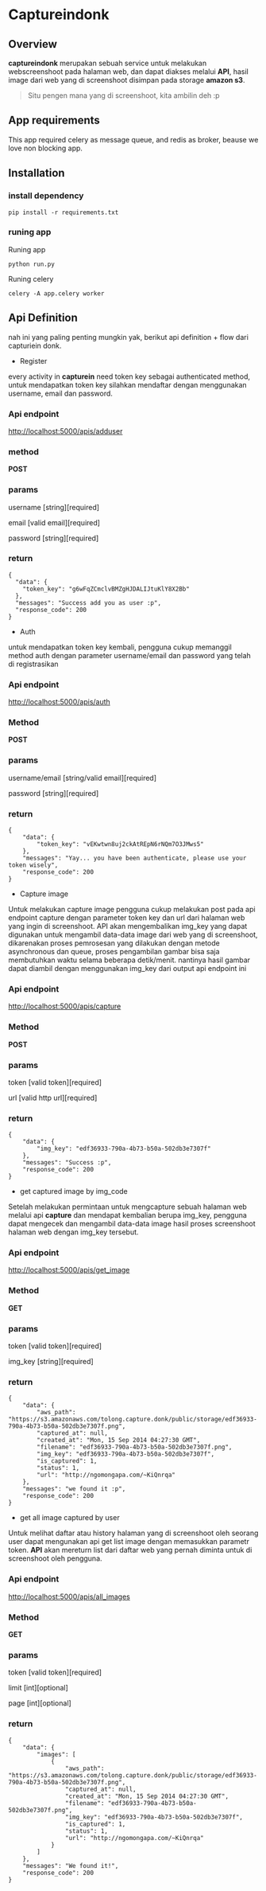 # Captureindonk

## Overview

**captureindonk** merupakan sebuah service untuk melakukan webscreenshoot pada halaman web, dan dapat diakses melalui **API**, hasil image dari web yang di screenshoot disimpan pada storage **amazon s3**.

> Situ pengen mana yang di screenshoot, kita ambilin deh :p

## App requirements
This app required celery as message queue, and redis as broker, beause we love non blocking app.

## Installation

### install dependency 

```
pip install -r requirements.txt
```

### runing app
Runing app

```
python run.py 
```

Runing celery

```
celery -A app.celery worker
```


## Api Definition
nah ini yang paling penting mungkin yak, berikut api definition + flow dari capturiein donk.

*  Register

every activity in **capturein** need token key sebagai authenticated method, untuk mendapatkan token key silahkan mendaftar dengan menggunakan username, email dan password.
### Api endpoint
[http://localhost:5000/apis/adduser](http://localhost:5000/apis/adduser)

### method
**POST**

### params
username 	[string][required]

email		[valid email][required]

password	[string][required]

### return
```
{
  "data": {
    "token_key": "g6wFqZCmclvBMZgHJDALIJtuKlY8X2Bb"
  }, 
  "messages": "Success add you as user :p", 
  "response_code": 200
}
```

* Auth

untuk mendapatkan token key kembali, pengguna cukup memanggil method auth dengan parameter username/email dan password yang telah di registrasikan 

### Api endpoint
[http://localhost:5000/apis/auth](http://localhost:5000/apis/auth)

### Method
**POST**

### params
username/email 	[string/valid email][required]

password	[string][required]

### return
```
{
    "data": {
        "token_key": "vEKwtwn8uj2ckAtREpN6rNQm7O3JMws5"
    },
    "messages": "Yay... you have been authenticate, please use your token wisely",
    "response_code": 200
}
```

*  Capture image

Untuk melakukan capture image pengguna cukup melakukan post pada api endpoint capture dengan parameter token key dan url dari halaman web yang ingin di screenshoot. API akan mengembalikan img_key yang dapat digunakan untuk mengambil data-data image dari web yang di screenshoot, dikarenakan proses pemrosesan yang dilakukan dengan metode asynchronous dan queue, proses pengambilan gambar bisa saja membutuhkan waktu selama beberapa detik/menit. nantinya hasil gambar dapat diambil dengan menggunakan img_key dari output api endpoint ini

### Api endpoint
[http://localhost:5000/apis/capture](http://localhost:5000/apis/capture)

### Method
**POST**

### params
token 		[valid token][required]

url			[valid http url][required]

### return
```
{
    "data": {
        "img_key": "edf36933-790a-4b73-b50a-502db3e7307f"
    },
    "messages": "Success :p",
    "response_code": 200
}
```

* get captured image by img_code

Setelah melakukan permintaan untuk mengcapture sebuah halaman web melalui api **capture** dan mendapat kembalian berupa img_key, pengguna dapat mengecek dan mengambil data-data image hasil proses screenshoot halaman web dengan img_key tersebut.

### Api endpoint
[http://localhost:5000/apis/get_image](http://localhost:5000/apis/get_image)

### Method
**GET**

### params
token 		[valid token][required]

img_key			[string][required]

### return
```
{
    "data": {
        "aws_path": "https://s3.amazonaws.com/tolong.capture.donk/public/storage/edf36933-790a-4b73-b50a-502db3e7307f.png",
        "captured_at": null,
        "created_at": "Mon, 15 Sep 2014 04:27:30 GMT",
        "filename": "edf36933-790a-4b73-b50a-502db3e7307f.png",
        "img_key": "edf36933-790a-4b73-b50a-502db3e7307f",
        "is_captured": 1,
        "status": 1,
        "url": "http://ngomongapa.com/~KiQnrqa"
    },
    "messages": "we found it :p",
    "response_code": 200
}
```

* get all image captured by user

Untuk melihat daftar atau history halaman yang di screenshoot oleh seorang user dapat mengunakan api get list image dengan memasukkan parametr token. **API** akan mereturn list dari daftar web yang pernah diminta untuk di screenshoot oleh pengguna.

### Api endpoint
[http://localhost:5000/apis/all_images](http://localhost:5000/apis/all_images)

### Method
**GET**

### params
token 		[valid token][required]

limit		[int][optional]

page		[int][optional]

### return
```
{
    "data": {
        "images": [
            {
                "aws_path": "https://s3.amazonaws.com/tolong.capture.donk/public/storage/edf36933-790a-4b73-b50a-502db3e7307f.png",
                "captured_at": null,
                "created_at": "Mon, 15 Sep 2014 04:27:30 GMT",
                "filename": "edf36933-790a-4b73-b50a-502db3e7307f.png",
                "img_key": "edf36933-790a-4b73-b50a-502db3e7307f",
                "is_captured": 1,
                "status": 1,
                "url": "http://ngomongapa.com/~KiQnrqa"
            }
        ]
    },
    "messages": "We found it!",
    "response_code": 200
}
```
